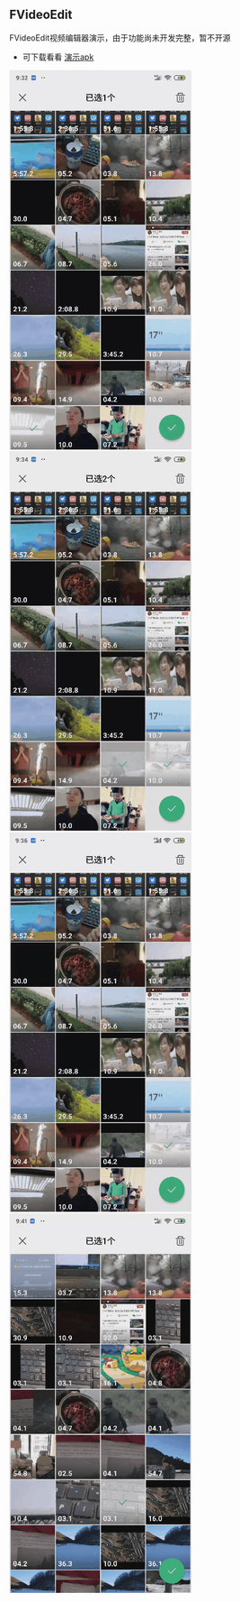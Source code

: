 ## FVideoEdit
FVideoEdit视频编辑器演示，由于功能尚未开发完整，暂不开源

- 可下载看看 [演示apk](https://github.com/DMings/FVideoEdit/blob/master/FvideoEdit.apk)

![视频预览演示](https://github.com/DMings/FVideoEdit/blob/master/yulan.gif)
![视频拖动播放演示](https://github.com/DMings/FVideoEdit/blob/master/tuodong.gif)
![视频功能演示](https://github.com/DMings/FVideoEdit/blob/master/gongneng.gif)
![视频生成演示](https://github.com/DMings/FVideoEdit/blob/master/shengcheng.gif)